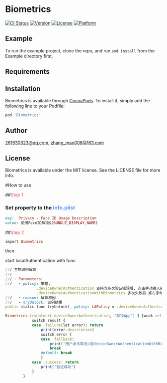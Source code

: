 # Biometrics

[![CI Status](https://img.shields.io/travis/261930323@qq.com/Biometrics.svg?style=flat)](https://travis-ci.org/261930323@qq.com/Biometrics)
[![Version](https://img.shields.io/cocoapods/v/Biometrics.svg?style=flat)](https://cocoapods.org/pods/Biometrics)
[![License](https://img.shields.io/cocoapods/l/Biometrics.svg?style=flat)](https://cocoapods.org/pods/Biometrics)
[![Platform](https://img.shields.io/cocoapods/p/Biometrics.svg?style=flat)](https://cocoapods.org/pods/Biometrics)

## Example

To run the example project, clone the repo, and run `pod install` from the Example directory first.

## Requirements

## Installation

Biometrics is available through [CocoaPods](https://cocoapods.org). To install
it, simply add the following line to your Podfile:

```ruby
pod 'Biometrics'
```

## Author

261930323@qq.com, zhang_mao008@163.com

## License

Biometrics is available under the MIT license. See the LICENSE file for more info.


#How to use

##<font color=ff4848>Step 1</font>
### Set property to the <font color=5494ff>Info.plist</font>
```ruby
key:  Privacy - Face ID Usage Description
value: 使用FaceID解锁$(BUNDLE_DISPLAY_NAME)

```


##<font color=ff4848>Step 2</font>
```ruby
import Biometrics
```
then

start localAuthentication with func 

```ruby
/// 生物识别解锁
///
/// - Parameters:
///   - policy: 策略, 
              .deviceOwnerAuthentication 支持当多次验证错误后, 点击手动输入密码可以唤起设备密码输入页面
              .deviceOwnerAuthenticationWithBiometrics 多次失败后 点击手动输入密码只会取消弹窗, 不唤起密码输入
///   - reason: 解锁原因
///   - tryUnlock: 识别结果
public static func tryUnlock(_ policy: LAPolicy = .deviceOwnerAuthenticationWithBiometrics, _ reason: String = "--", _ tryUnlock: @escaping (Result<(), Wrong>) -> Void) {}

```


```ruby
Biometrics.tryUnlock(.deviceOwnerAuthentication, "解锁App") { [weak self] (result) in
            switch result {
            case .failure(let error): return
                print(error.descriotion)
                switch error {
                case .fallback:
                    print("用户点击取消/或deviceOwnerAuthenticationWithBiometrics模式下选择输入密码")
                    break
                default: break
                }
            case .success: return
                print("验证成功")
            }
        }

```

